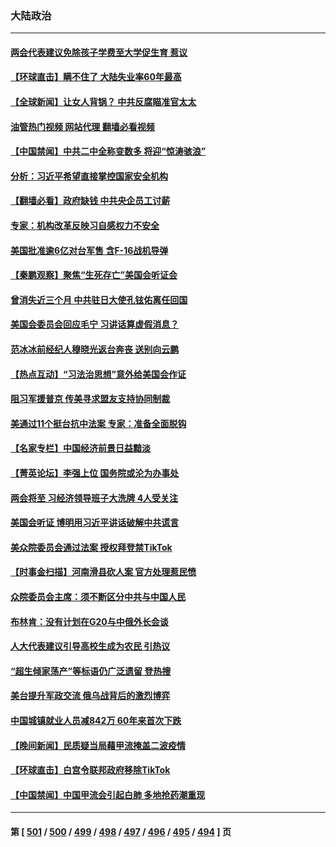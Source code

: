 ### 大陆政治
---
#### [两会代表建议免除孩子学费至大学促生育 惹议](../../pages/ncid277/n13941424.md?03022045) 
#### [【环球直击】瞒不住了 大陆失业率60年最高](../../pages/ncid277/n13940979.md?03022045) 
#### [【全球新闻】让女人背锅？ 中共反腐瞄准官太太](../../pages/ncid277/n13940762.md?03022045) 
#### [油管热门视频 网站代理 翻墙必看视频](http://138.2.39.72:81/youtube.html?epic-marker?03022045)
#### [【中国禁闻】中共二中全称变数多 将迎“惊涛骇浪”](../../pages/ncid277/n13940957.md?03022045) 
#### [分析：习近平希望直接掌控国家安全机构](../../pages/ncid277/n13941248.md?03022045) 
#### [【翻墙必看】政府缺钱 中共央企员工讨薪](../../pages/ncid277/n13941212.md?03022045) 
#### [专家：机构改革反映习自感权力不安全](../../pages/ncid277/n13940589.md?03022045) 
#### [美国批准逾6亿对台军售 含F-16战机导弹](../../pages/ncid277/n13941203.md?03022045) 
#### [【秦鹏观察】聚焦“生死存亡”美国会听证会](../../pages/ncid277/n13941040.md?03022045) 
#### [曾消失近三个月 中共驻日大使孔铉佑离任回国](../../pages/ncid277/n13941226.md?03022045) 
#### [美国会委员会回应毛宁 习讲话算虚假消息？](../../pages/ncid277/n13941031.md?03022045) 
#### [范冰冰前经纪人穆晓光返台奔丧 送别向云鹏](../../pages/ncid277/n13941039.md?03022045) 
#### [【热点互动】“习法治思想”意外给美国会作证](../../pages/ncid277/n13940999.md?03022045) 
#### [阻习军援普京 传美寻求盟友支持协同制裁](../../pages/ncid277/n13940971.md?03022045) 
#### [美通过11个挺台抗中法案 专家：准备全面脱钩](../../pages/ncid277/n13940906.md?03022045) 
#### [【名家专栏】中国经济前景日益黯淡](../../pages/ncid277/n13940788.md?03022045) 
#### [【菁英论坛】李强上位 国务院或沦为办事处](../../pages/ncid277/n13940844.md?03022045) 
#### [两会将至 习经济领导班子大洗牌 4人受关注](../../pages/ncid277/n13940925.md?03022045) 
#### [美国会听证 博明用习近平讲话破解中共谎言](../../pages/ncid277/n13940898.md?03022045) 
#### [美众院委员会通过法案 授权拜登禁TikTok](../../pages/ncid277/n13940834.md?03022045) 
#### [【时事金扫描】河南滑县砍人案 官方处理惹民愤](../../pages/ncid277/n13940840.md?03022045) 
#### [众院委员会主席：须不断区分中共与中国人民](../../pages/ncid277/n13940854.md?03022045) 
#### [布林肯：没有计划在G20与中俄外长会谈](../../pages/ncid277/n13940782.md?03022045) 
#### [人大代表建议引导高校生成为农民 引热议](../../pages/ncid277/n13940716.md?03022045) 
#### [“超生倾家荡产”等标语仍广泛遗留 登热搜](../../pages/ncid277/n13940659.md?03022045) 
#### [美台提升军政交流 俄乌战背后的激烈博弈](../../pages/ncid277/n13940114.md?03022045) 
#### [中国城镇就业人员减842万 60年来首次下跌](../../pages/ncid277/n13940594.md?03022045) 
#### [【晚间新闻】民质疑当局藉甲流掩盖二波疫情](../../pages/ncid277/n13940547.md?03022045) 
#### [【环球直击】白宫令联邦政府移除TikTok](../../pages/ncid277/n13940112.md?03022045) 
#### [【中国禁闻】中国甲流会引起白肺 多地抢药潮重现](../../pages/ncid277/n13940246.md?03022045) 

---
#### 第 [ [501](./501.md?03022045) / [500](./500.md?03022045) / [499](./499.md?03022045) / [498](./498.md?03022045) / [497](./497.md?03022045) / [496](./496.md?03022045) / [495](./495.md?03022045) / [494](./494.md?03022045) ] 页
